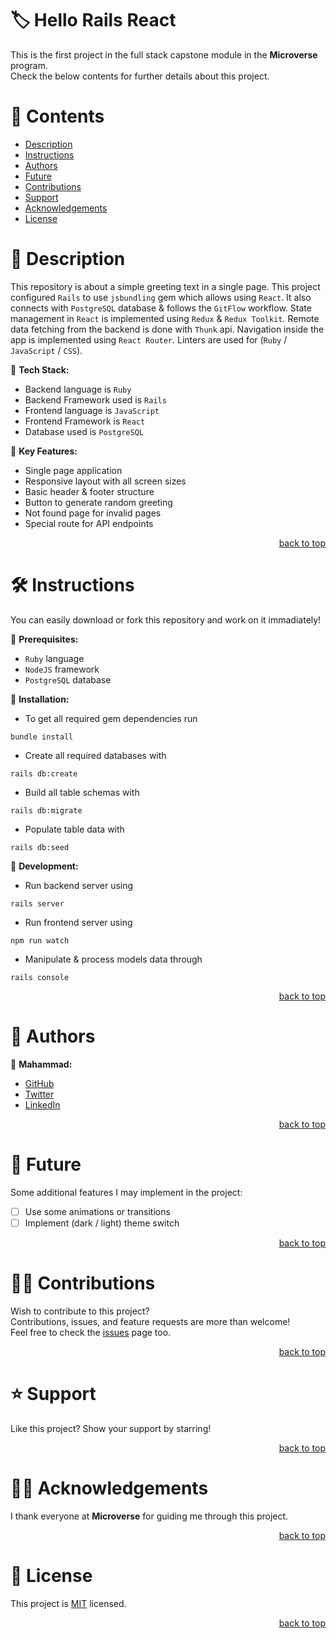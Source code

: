 <a name="title"></a>

<!-- TITLE -->

# 🏷️ Hello Rails React

This is the first project in the full stack capstone module in the **Microverse** program.
<br/>
Check the below contents for further details about this project.

<!-- CONTENTS -->

# 📗 Contents

- [Description](#description)
- [Instructions](#instructions)
- [Authors](#authors)
- [Future](#future)
- [Contributions](#contributions)
- [Support](#support)
- [Acknowledgements](#acknowledgements)
- [License](#license)

<!-- DESCRIPTION -->

<a name="description"></a>

# 📖 Description

This repository is about a simple greeting text in a single page.
This project configured `Rails` to use `jsbundling` gem which allows using `React`.
It also connects with `PostgreSQL` database & follows the `GitFlow` workflow.
State management in `React` is implemented using `Redux` & `Redux Toolkit`.
Remote data fetching from the backend is done with `Thunk` api.
Navigation inside the app is implemented using `React Router`.
Linters are used for (`Ruby` / `JavaScript` / `CSS`).

📌 **Tech Stack:**
- Backend language is `Ruby`
- Backend Framework used is `Rails`
- Frontend language is `JavaScript`
- Frontend Framework is `React`
- Database used is `PostgreSQL`

📌 **Key Features:**
- Single page application
- Responsive layout with all screen sizes
- Basic header & footer structure
- Button to generate random greeting
- Not found page for invalid pages
- Special route for API endpoints

<p align="right"><a href="#title">back to top</a></p>

<!-- INSTRUCTIONS -->

<a name="instructions"></a>

# 🛠️ Instructions

You can easily download or fork this repository and work on it immadiately!

📌 **Prerequisites:**
- `Ruby` language
- `NodeJS` framework
- `PostgreSQL` database

📌 **Installation:**
- To get all required gem dependencies run
```
bundle install
```
- Create all required databases with
```
rails db:create
```
- Build all table schemas with
```
rails db:migrate
```
- Populate table data with
```
rails db:seed
```

📌 **Development:**
- Run backend server using
```
rails server
```
- Run frontend server using
```
npm run watch
```
- Manipulate & process models data through
```
rails console
```

<p align="right"><a href="#title">back to top</a></p>

<!-- AUTHORS -->

<a name="authors"></a>

# 👥 Authors

📌 **Mahammad:**
- [GitHub](https://github.com/mahammad-mostafa)
- [Twitter](https://twitter.com/mahammad_mostfa)
- [LinkedIn](https://linkedin.com/in/mahammad-mostafa)

<p align="right"><a href="#title">back to top</a></p>

<!-- FUTURE -->

<a name="future"></a>

# 🔭 Future

Some additional features I may implement in the project:
- [ ] Use some animations or transitions
- [ ] Implement (dark / light) theme switch

<p align="right"><a href="#title">back to top</a></p>

<!-- CONTRIBUTIONS -->

<a name="contributions"></a>

# 🤝🏻 Contributions

Wish to contribute to this project?
<br/>
Contributions, issues, and feature requests are more than welcome!
<br/>
Feel free to check the [issues](../../issues) page too.

<p align="right"><a href="#title">back to top</a></p>

<!-- SUPPORT -->

<a name="support"></a>

# ⭐️ Support

Like this project? Show your support by starring!

<p align="right"><a href="#title">back to top</a></p>

<!-- ACKNOWLEDGEMENTS -->

<a name="acknowledgements"></a>

# 🙏🏻 Acknowledgements

I thank everyone at **Microverse** for guiding me through this project.

<p align="right"><a href="#title">back to top</a></p>

<!-- LICENSE -->

<a name="license"></a>

# 📝 License

This project is [MIT](LICENSE.md) licensed.

<p align="right"><a href="#title">back to top</a></p>
